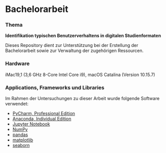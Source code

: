 # Bachelorarbeit

### Thema
**Identifikation typischen Benutzerverhaltens in digitalen Studienformaten**

Dieses Repository dient zur Unterstützung bei der Erstellung der Bachelorarbeit sowie zur Verwaltung der zugehörigen Ressourcen.

### Hardware
iMac19,1 (3,6 GHz 8-Core Intel Core i9), macOS Catalina (Version 10.15.7)

### Applications, Frameworks und Libraries
Im Rahmen der Untersuchungen zu dieser Arbeit wurde folgende Software verwendet:
* [PyCharm, Professional Edition](https://www.jetbrains.com/pycharm/)
* [Anaconda, Individual Edition](https://www.anaconda.com/products/individual)
* [Jupyter Notebook](https://jupyter.org)
* [NumPy](https://numpy.org)
* [pandas](https://pandas.pydata.org)
* [matplotlib](https://matplotlib.org)
* [seaborn](https://seaborn.pydata.org)